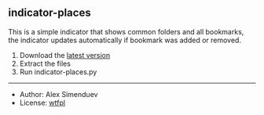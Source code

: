 indicator-places
----------------

This is a simple indicator that shows common folders and all bookmarks, the indicator updates automatically if bookmark was added or removed.

1. Download the [latest version](https://github.com/shamil/indicator-places/archive/master.zip)
2. Extract the files
3. Run indicator-places.py

***

- Author: Alex Simenduev
- License: [wtfpl](http://wtfpl.org)
